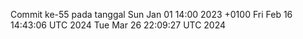 Commit ke-55 pada tanggal Sun Jan 01 14:00 2023 +0100
Fri Feb 16 14:43:06 UTC 2024
Tue Mar 26 22:09:27 UTC 2024
